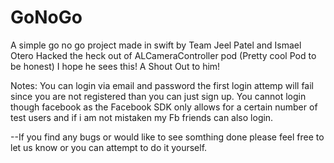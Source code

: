 # GoNoGo


A simple go no go project made in swift 
by Team Jeel Patel and Ismael Otero
Hacked the heck out of ALCameraController pod (Pretty cool Pod to be honest) 
I hope he sees this! A Shout Out to him! 

Notes:
You can login via email and password the first login attemp will fail since you are not registered than you can just sign up.
You cannot login though facebook as the Facebook SDK only allows for a certain number of test users and if i am not mistaken my Fb friends can also login.

--If you find any bugs or would like to see somthing done please feel free to let us know or you can attempt to do it yourself.
